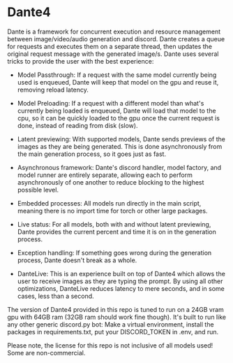# Dante4

Dante is a framework for concurrent execution and resource management between image/video/audio generation and discord. Dante creates a queue for requests and executes them on a separate thread, then updates the original request message with the generated image/s. Dante uses several tricks to provide the user with the best experience:

- Model Passthrough: If a request with the same model currently being used is enqueued, Dante will keep that model on the gpu and reuse it, removing reload latency.

- Model Preloading: If a request with a different model than what's currently being loaded is enqueued, Dante will load that model to the cpu, so it can be quickly loaded to the gpu once the current request is done, instead of reading from disk (slow).

- Latent previewing: With supported models, Dante sends previews of the images as they are being generated. This is done asynchronously from the main generation process, so it goes just as fast.

- Asynchronous framework: Dante's discord handler, model factory, and model runner are entirely separate, allowing each to perform asynchronously of one another to reduce blocking to the highest possible level.

- Embedded processes: All models run directly in the main script, meaning there is no import time for torch or other large packages.

- Live status: For all models, both with and without latent previewing, Dante provides the current percent and time it is on in the generation process.

- Exception handling: If something goes wrong during the generation process, Dante doesn't break as a whole.

- DanteLive: This is an experience built on top of Dante4 which allows the user to receive images as they are typing the prompt. By using all other optimizations, DanteLive reduces latency to mere seconds, and in some cases, less than a second.

The version of Dante4 provided in this repo is tuned to run on a 24GB vram gpu with 64GB ram (32GB ram should work fine though). It's built to run like any other generic discord.py bot: Make a virtual environment, install the packages in requirements.txt, put your DISCORD_TOKEN in .env, and run.

Please note, the license for this repo is not inclusive of all models used! Some are non-commercial.